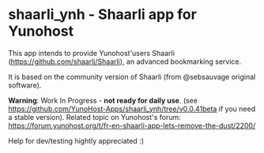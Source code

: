 shaarli_ynh - Shaarli app for Yunohost
=========== 
This app intends to provide Yunohost'users Shaarli (https://github.com/shaarli/Shaarli), an advanced bookmarking service.

It is based on the community version of Shaarli (from @sebsauvage original software).

**Warning**: Work In Progress - **not ready for daily use**. (see https://github.com/YunoHost-Apps/shaarli_ynh/tree/v0.0.41beta if you need a stable version).
Related topic on Yunohost's forum: https://forum.yunohost.org/t/fr-en-shaarli-app-lets-remove-the-dust/2200/

Help for dev/testing hightly appreciated :)
